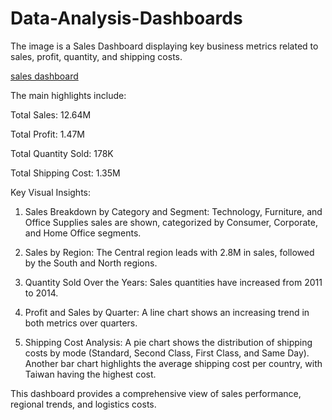 # Data-Analysis-Dashboards
The image is a Sales Dashboard displaying key business metrics related to sales, profit, quantity, and shipping costs.

<a href="https://github.com/Aggarwalbhavya48/Data-Analysis-Dashboards/blob/main/sales.png"> sales dashboard </a>

The main highlights include:

Total Sales: 12.64M

Total Profit: 1.47M

Total Quantity Sold: 178K

Total Shipping Cost: 1.35M

Key Visual Insights:
1. Sales Breakdown by Category and Segment: Technology, Furniture, and Office Supplies sales are shown, categorized by Consumer, Corporate, and Home Office segments.

2. Sales by Region: The Central region leads with 2.8M in sales, followed by the South and North regions.

3. Quantity Sold Over the Years: Sales quantities have increased from 2011 to 2014.

4. Profit and Sales by Quarter: A line chart shows an increasing trend in both metrics over quarters.

5. Shipping Cost Analysis: A pie chart shows the distribution of shipping costs by mode (Standard, Second Class, First Class, and Same Day). Another bar chart highlights the average shipping cost per country, with Taiwan having the highest cost.

This dashboard provides a comprehensive view of sales performance, regional trends, and logistics costs.
